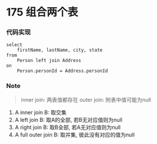 # 175 组合两个表

### 代码实现

```mysql
select
	firstName, lastName, city, state
from
	Person left join Address
on
	Person.personId = Address.personId
```

### Note

>  inner join: 两表值都存在
>  outer join: 附表中值可能为null

1. A inner join B: 取交集
2. A left join B: 取A的全部, 若B无对应值则为null
3. A right join B: 取B全部,  若A无对应值则为null
4. A full outer join B: 取并集, 彼此没有对应的值为null

